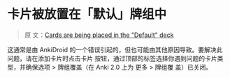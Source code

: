 # 卡片被放置在「默认」牌组中

> 原
> 文：[Cards are being placed in the "Default" deck](https://faqs.ankiweb.net/cards-are-being-placed-in-the-default-deck.html)

这通常是由 AnkiDroid 的一个错误引起的，但也可能由其他原因导致。要解决此问题，请在添加卡片时点击卡片
按钮，通过顶部的标签选择你遇到问题的卡片类型，并确保选项 > 牌组覆盖（在 Anki 2.0 上为 更多 > 牌组覆
盖）已关闭。
